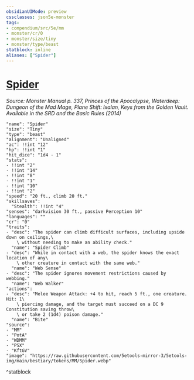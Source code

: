 ```yaml
---
obsidianUIMode: preview
cssclasses: json5e-monster
tags:
- compendium/src/5e/mm
- monster/cr/0
- monster/size/tiny
- monster/type/beast
statblock: inline
aliases: ["Spider"]
---
```

# [Spider](Mechanics\bestiary\beast/spider.md)
*Source: Monster Manual p. 337, Princes of the Apocalypse, Waterdeep: Dungeon of the Mad Mage, Plane Shift: Ixalan, Keys from the Golden Vault. Available in the <span title='Systems Reference Document (5.1)'>SRD</span> and the Basic Rules (2014)*  

```statblock
"name": "Spider"
"size": "Tiny"
"type": "beast"
"alignment": "Unaligned"
"ac": !!int "12"
"hp": !!int "1"
"hit_dice": "1d4 - 1"
"stats":
- !!int "2"
- !!int "14"
- !!int "8"
- !!int "1"
- !!int "10"
- !!int "2"
"speed": "20 ft., climb 20 ft."
"skillsaves":
  "Stealth": !!int "4"
"senses": "darkvision 30 ft., passive Perception 10"
"languages": ""
"cr": "0"
"traits":
- "desc": "The spider can climb difficult surfaces, including upside down on ceilings,\
    \ without needing to make an ability check."
  "name": "Spider Climb"
- "desc": "While in contact with a web, the spider knows the exact location of any\
    \ other creature in contact with the same web."
  "name": "Web Sense"
- "desc": "The spider ignores movement restrictions caused by webbing."
  "name": "Web Walker"
"actions":
- "desc": "Melee Weapon Attack: +4 to hit, reach 5 ft., one creature. Hit: 1\
    \ piercing damage, and the target must succeed on a DC 9 Constitution saving throw\
    \ or take 2 (1d4) poison damage."
  "name": "Bite"
"source":
- "MM"
- "PotA"
- "WDMM"
- "PSX"
- "KftGV"
"image": "https://raw.githubusercontent.com/5etools-mirror-3/5etools-img/main/bestiary/tokens/MM/Spider.webp"
```
^statblock